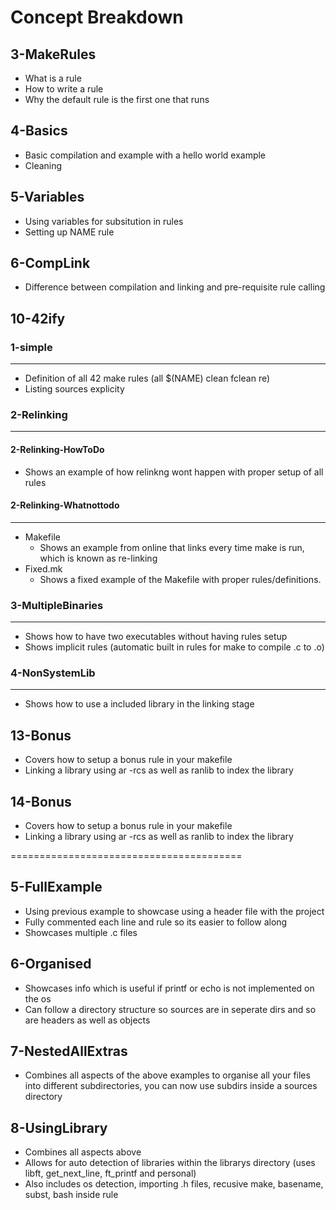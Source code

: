 
# Concept Breakdown

3-MakeRules
-----------------------
- What is a rule
- How to write a rule
- Why the default rule is the first one that runs

4-Basics
-----------------------
- Basic compilation and example with a hello world example
- Cleaning

5-Variables
-----------------------
- Using variables for subsitution in rules
- Setting up NAME rule

6-CompLink
-----------------------
- Difference between compilation and linking and pre-requisite rule calling

10-42ify
-----------------------

### 1-simple
-----------------------
- Definition of all 42 make rules (all $(NAME) clean fclean re)
- Listing sources explicity

### 2-Relinking
-----------------------
#### 2-Relinking-HowToDo
- Shows an example of how relinkng wont happen with proper setup of all rules

#### 2-Relinking-Whatnottodo
-----------------------
- Makefile
	- Shows an example from online that links every time make is run, which is known as re-linking
- Fixed.mk
	- Shows a fixed example of the Makefile with proper rules/definitions.

### 3-MultipleBinaries
-----------------------
- Shows how to have two executables without having rules setup
- Shows implicit rules (automatic built in rules for make to compile .c to .o)

### 4-NonSystemLib
-----------------------
- Shows how to use a included library in the linking stage

13-Bonus
-----------------------
- Covers how to setup a bonus rule in your makefile
- Linking a library using ar -rcs as well as ranlib to index the library

14-Bonus
-----------------------
- Covers how to setup a bonus rule in your makefile
- Linking a library using ar -rcs as well as ranlib to index the library


========================================


5-FullExample
-----------------------
- Using previous example to showcase using a header file with the project
- Fully commented each line and rule so its easier to follow along
- Showcases multiple .c files

6-Organised
-----------------------
- Showcases info which is useful if printf or echo is not implemented on the os
- Can follow a directory structure so sources are in seperate dirs and so are headers as well as objects 

7-NestedAllExtras
-----------------------
- Combines all aspects of the above examples to organise all your files into different subdirectories, you can now use subdirs inside a sources directory

8-UsingLibrary
-----------------------
- Combines all aspects above
- Allows for auto detection of libraries within the librarys directory (uses libft, get_next_line, ft_printf and personal)
- Also includes os detection, importing .h files, recusive make, basename, subst, bash inside rule 